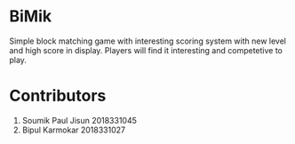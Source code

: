 # BiMik
Simple block matching game with interesting scoring system with new level and high score in display. Players will find it interesting and competetive to play.
# Contributors
1. Soumik Paul Jisun
   2018331045
2. Bipul Karmokar
   2018331027
